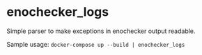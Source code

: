 enochecker_logs
===============

Simple parser to make exceptions in enochecker output readable.

Sample usage: `docker-compose up --build | enochecker_logs`
